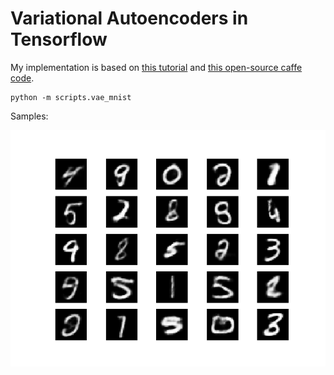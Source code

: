 # Variational Autoencoders in Tensorflow

My implementation is based on [this tutorial](https://arxiv.org/abs/1606.05908) and 
[this open-source caffe code](https://github.com/cdoersch/vae_tutorial).

```
python -m scripts.vae_mnist
```

Samples:

![samples](results/samples.png)
